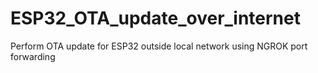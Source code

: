 # ESP32_OTA_update_over_internet
Perform OTA update for ESP32 outside local network using NGROK port forwarding
